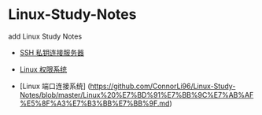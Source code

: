 # Linux-Study-Notes
add Linux Study Notes

- [SSH 私钥连接服务器](https://github.com/ConnorLi96/Linux-Study-Notes/blob/master/SSH%20%E7%A7%81%E9%92%A5%E8%BF%9E%E6%8E%A5%E6%9C%8D%E5%8A%A1%E5%99%A8.md)

- [Linux 权限系统](https://github.com/ConnorLi96/Linux-Study-Notes/blob/master/Linux%E6%9D%83%E9%99%90%E7%B3%BB%E7%BB%9F.md)

- [Linux 端口连接系统] (https://github.com/ConnorLi96/Linux-Study-Notes/blob/master/Linux%20%E7%BD%91%E7%BB%9C%E7%AB%AF%E5%8F%A3%E7%B3%BB%E7%BB%9F.md)
